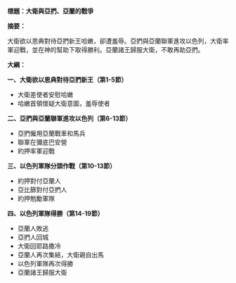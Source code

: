 **標題：大衛與亞捫、亞蘭的戰爭**

**摘要：**

大衛欲以恩典對待亞捫新王哈嫩，卻遭羞辱。亞捫與亞蘭聯軍進攻以色列，大衛率軍迎戰，並在神的幫助下取得勝利。亞蘭諸王歸服大衛，不敢再助亞捫。

**大綱：**

**一、大衛欲以恩典對待亞捫新王（第1-5節）**
* 大衛差使者安慰哈嫩
* 哈嫩首領懷疑大衛意圖，羞辱使者

**二、亞捫與亞蘭聯軍進攻以色列（第6-13節）**
* 亞捫僱用亞蘭戰車和馬兵
* 聯軍在彌底巴安營
* 約押率軍迎戰

**三、以色列軍隊分頭作戰（第10-13節）**
* 約押對付亞蘭人
* 亞比篩對付亞捫人
* 約押勉勵軍隊

**四、以色列軍隊得勝（第14-19節）**
* 亞蘭人敗逃
* 亞捫人回城
* 大衛回耶路撒冷
* 亞蘭人再次集結，大衛親自出馬
* 以色列軍隊再次得勝
* 亞蘭諸王歸服大衛